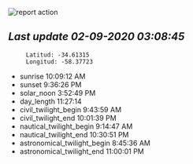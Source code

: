 ![report action](https://github.com/matiasz8/actions-for-reports/workflows/report%20action/badge.svg?branch=develop) 


## *****Last update 02-09-2020 03:08:45*****



		 Latitud: -34.61315
		 Longitud: -58.37723

 - sunrise 	 10:09:12 AM
 - sunset 	 9:36:26 PM
 - solar_noon 	 3:52:49 PM
 - day_length 	 11:27:14
 - civil_twilight_begin 	 9:43:59 AM
 - civil_twilight_end 	 10:01:39 PM
 - nautical_twilight_begin 	 9:14:47 AM
 - nautical_twilight_end 	 10:30:51 PM
 - astronomical_twilight_begin 	 8:45:36 AM
 - astronomical_twilight_end 	 11:00:01 PM
